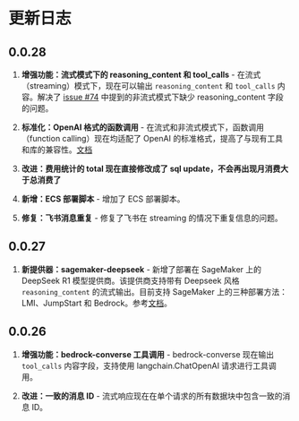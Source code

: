 # 更新日志

## 0.0.28

1. **增强功能：流式模式下的 reasoning_content 和 tool_calls** - 在流式（streaming）模式下，现在可以输出 `reasoning_content` 和 `tool_calls` 内容。解决了 [issue #74](https://github.com/aws-samples/sample-connector-for-bedrock/issues/74) 中提到的非流式模式下缺少 reasoning_content 字段的问题。

2. **标准化：OpenAI 格式的函数调用** - 在流式和非流式模式下，函数调用（function calling）现在均适配了 OpenAI 的标准格式，提高了与现有工具和库的兼容性。[文档](../user-manual/apis/#function-calling-tool-use)

3. **改进：费用统计的 total 现在直接修改成了 sql update，不会再出现月消费大于总消费了**

4. **新增：ECS 部署脚本** - 增加了 ECS 部署脚本。

5. **修复：飞书消息重复** - 修复了飞书在 streaming 的情况下重复信息的问题。

## 0.0.27

1. **新提供器：sagemaker-deepseek** - 新增了部署在 SageMaker 上的 DeepSeek R1 模型提供商。该提供商支持带有 Deepseek 风格 `reasoning_content` 的流式输出。目前支持 SageMaker 上的三种部署方法：LMI、JumpStart 和 Bedrock。参考[文档](../providers/sagemaker-deepseek.md)。

## 0.0.26

1. **增强功能：bedrock-converse 工具调用** - bedrock-converse 现在输出 `tool_calls` 内容字段，支持使用 langchain.ChatOpenAI 请求进行工具调用。

2. **改进：一致的消息 ID** - 流式响应现在在单个请求的所有数据块中包含一致的消息 ID。
